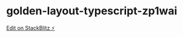 # golden-layout-typescript-zp1wai

[Edit on StackBlitz ⚡️](https://stackblitz.com/edit/golden-layout-typescript-zp1wai)